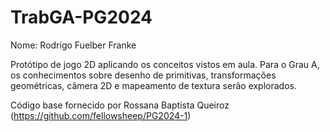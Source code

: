# TrabGA-PG2024

Nome: Rodrigo Fuelber Franke

Protótipo de jogo 2D aplicando os conceitos vistos
em aula. Para o Grau A, os conhecimentos sobre desenho de primitivas, transformações
geométricas, câmera 2D e mapeamento de textura serão explorados. 


Código base fornecido por Rossana Baptista Queiroz (https://github.com/fellowsheep/PG2024-1)
